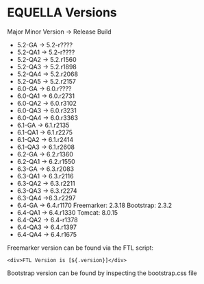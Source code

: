# EQUELLA Versions

Major Minor Version -> Release Build

- 5.2-GA -> 5.2-r????
- 5.2-QA1 -> 5.2-r????
- 5.2-QA2 -> 5.2.r1560
- 5.2-QA3 -> 5.2.r1898
- 5.2-QA4 -> 5.2.r2068
- 5.2-QA5 -> 5.2.r2157
- 6.0-GA -> 6.0.r????
- 6.0-QA1 -> 6.0.r2731
- 6.0-QA2 -> 6.0.r3102
- 6.0-QA3 -> 6.0.r3231
- 6.0-QA4 -> 6.0.r3363
- 6.1-GA -> 6.1.r2135
- 6.1-QA1 -> 6.1.r2275
- 6.1-QA2 -> 6.1.r2414
- 6.1-QA3 -> 6.1.r2608
- 6.2-GA -> 6.2.r1360
- 6.2-QA1 -> 6.2.r1550
- 6.3-GA -> 6.3.r2083
- 6.3-QA1 -> 6.3.r2116
- 6.3-QA2 -> 6.3.r2211
- 6.3-QA3 -> 6.3.r2274
- 6.3-QA4 ->6.3.r2297
- 6.4-GA -> 6.4.r1170 Freemarker: 2.3.18 Bootstrap: 2.3.2
- 6.4-QA1 -> 6.4.r1330 Tomcat: 8.0.15
- 6.4-QA2 -> 6.4-r1378
- 6.4-QA3 -> 6.4.r1397
- 6.4-QA4 -> 6.4.r1675

Freemarker version can be found via the FTL script:

```flt
<div>FTL Version is [${.version}]</div>
```

Bootstrap version can be found by inspecting the bootstrap.css file
